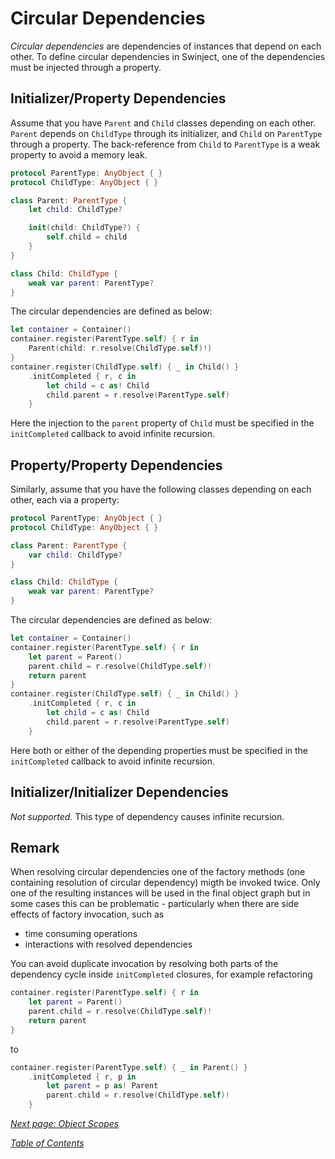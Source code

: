 # Circular Dependencies

_Circular dependencies_ are dependencies of instances that depend on each other. To define circular dependencies in Swinject, one of the dependencies must be injected through a property.

## Initializer/Property Dependencies

Assume that you have `Parent` and `Child` classes depending on each other. `Parent` depends on `ChildType` through its initializer, and `Child` on `ParentType` through a property. The back-reference from `Child` to `ParentType` is a weak property to avoid a memory leak.

```swift
protocol ParentType: AnyObject { }
protocol ChildType: AnyObject { }

class Parent: ParentType {
    let child: ChildType?

    init(child: ChildType?) {
        self.child = child
    }
}

class Child: ChildType {
    weak var parent: ParentType?
}
```

The circular dependencies are defined as below:

```swift
let container = Container()
container.register(ParentType.self) { r in
    Parent(child: r.resolve(ChildType.self)!)
}
container.register(ChildType.self) { _ in Child() }
    .initCompleted { r, c in
        let child = c as! Child
        child.parent = r.resolve(ParentType.self)
    }
```

Here the injection to the `parent` property of `Child` must be specified in the `initCompleted` callback to avoid infinite recursion.

## Property/Property Dependencies

Similarly, assume that you have the following classes depending on each other, each via a property:

```swift
protocol ParentType: AnyObject { }
protocol ChildType: AnyObject { }

class Parent: ParentType {
    var child: ChildType?
}

class Child: ChildType {
    weak var parent: ParentType?
}
```

The circular dependencies are defined as below:

```swift
let container = Container()
container.register(ParentType.self) { r in
    let parent = Parent()
    parent.child = r.resolve(ChildType.self)!
    return parent
}
container.register(ChildType.self) { _ in Child() }
    .initCompleted { r, c in
        let child = c as! Child
        child.parent = r.resolve(ParentType.self)
    }
```

Here both or either of the depending properties must be specified in the `initCompleted` callback to avoid infinite recursion.

## Initializer/Initializer Dependencies

_Not supported._ This type of dependency causes infinite recursion.

## Remark

When resolving circular dependencies one of the factory methods (one containing resolution of circular dependency) migth be invoked twice. Only one of the resulting instances will be used in the final object graph but in some cases this can be problematic - particularly when there are side effects of factory invocation, such as
- time consuming operations
- interactions with resolved dependencies
 
You can avoid duplicate invocation by resolving both parts of the dependency cycle inside `initCompleted` closures, for example refactoring
```swift
container.register(ParentType.self) { r in
    let parent = Parent()
    parent.child = r.resolve(ChildType.self)!
    return parent
}
```
to
```swift
container.register(ParentType.self) { _ in Parent() } 
    .initCompleted { r, p in
        let parent = p as! Parent
        parent.child = r.resolve(ChildType.self)!
    }
```

_[Next page: Object Scopes](ObjectScopes.md)_

_[Table of Contents](README.md)_
